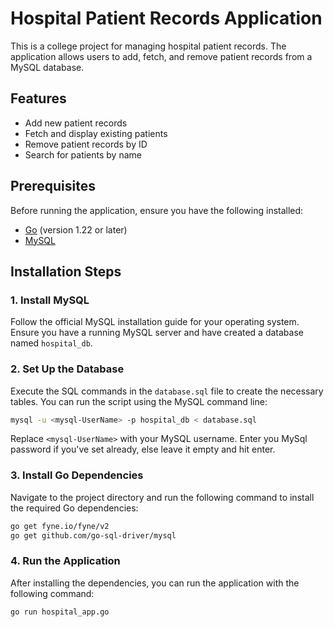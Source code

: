 # Hospital Patient Records Application

This is a college project for managing hospital patient records. The application allows users to add, fetch, and remove patient records from a MySQL database.

## Features

- Add new patient records
- Fetch and display existing patients
- Remove patient records by ID
- Search for patients by name

## Prerequisites

Before running the application, ensure you have the following installed:

- [Go](https://golang.org/doc/install) (version 1.22 or later)
- [MySQL](https://dev.mysql.com/doc/refman/8.0/en/installing.html)

## Installation Steps

### 1. Install MySQL

Follow the official MySQL installation guide for your operating system. Ensure you have a running MySQL server and have created a database named `hospital_db`.

### 2. Set Up the Database

Execute the SQL commands in the `database.sql` file to create the necessary tables. You can run the script using the MySQL command line:

```bash
mysql -u <mysql-UserName> -p hospital_db < database.sql
```
Replace `<mysql-UserName>` with your MySQL username.
Enter you MySql password if you've set already, else leave it empty and hit enter.

### 3. Install Go Dependencies 

Navigate to the project directory and run the following command to install the required Go dependencies:
```bash
go get fyne.io/fyne/v2
go get github.com/go-sql-driver/mysql
```

### 4. Run the Application

After installing the dependencies, you can run the application with the following command:
```bash
go run hospital_app.go
```
